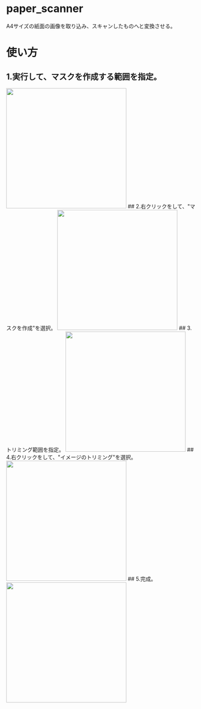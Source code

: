 # paper_scanner
A4サイズの紙面の画像を取り込み、スキャンしたものへと変換させる。
# 使い方
## 1.実行して、マスクを作成する範囲を指定。
<img src="https://user-images.githubusercontent.com/56100173/78098382-e3054800-7419-11ea-91ba-0e8a39a2a757.jpg" width="320px">
## 2.右クリックをして、"マスクを作成"を選択。
<img src="https://user-images.githubusercontent.com/56100173/78098786-f82ea680-741a-11ea-8338-d3316601592d.jpg" width="320px">
## 3.トリミング範囲を指定。
<img src="https://user-images.githubusercontent.com/56100173/78098856-2f9d5300-741b-11ea-86fe-207941013755.jpg" width="320px">
## 4.右クリックをして、"イメージのトリミング"を選択。
<img src="https://user-images.githubusercontent.com/56100173/78098940-6d01e080-741b-11ea-9c88-0a634b219592.jpg" width="320px">
## 5.完成。
<img src="https://user-images.githubusercontent.com/56100173/78099066-c538e280-741b-11ea-9403-235ca5a9c7bb.jpg" width="320px">
